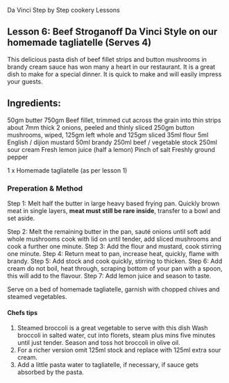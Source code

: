 Da Vinci Step by Step cookery Lessons

## Lesson 6: Beef Stroganoff Da Vinci Style on our homemade tagliatelle (Serves 4)

This delicious pasta dish of beef fillet strips and button mushrooms in brandy cream sauce has won many a heart in our restaurant. It is a great dish to make for a special dinner. It is quick to make and will easily impress your guests.

## Ingredients:
50gm butter
750gm Beef fillet, trimmed cut across the grain into thin strips about 7mm thick
2 onions, peeled and thinly sliced
250gm button mushrooms, wiped, 125gm left whole and 125gm sliced
35ml flour
5ml English / dijion mustard
50ml brandy
250ml beef / vegetable stock
250ml sour cream
Fresh lemon juice (half a lemon)
Pinch of salt
Freshly ground pepper

1 x Homemade tagliatelle (as per lesson 1)

### Preperation & Method

Step 1: Melt half the butter in large heavy based frying pan. Quickly brown meat in single layers, **meat must still be rare inside**, transfer to a bowl and set aside.

Step 2: Melt the remaining butter in the pan, sauté onions until soft add whole mushrooms cook with lid on until tender, add sliced mushrooms and cook a further one minute.
Step 3: Add the flour and mustard, cook stirring one minute.
Step 4: Return meat to pan, increase heat, quickly, flame with brandy.
Step 5: Add stock and cook quickly, stirring to thicken.
Step 6: Add cream do not boil, heat through, scraping bottom of your pan with a spoon, this will add to the flavour.
Step 7: Add lemon juice and season to taste.

Serve on a bed of homemade tagliatelle, garnish with chopped chives and steamed vegetables.

#### Chefs tips

1. Steamed broccoli is a great vegetable to serve with this dish
Wash broccoli in salted water, cut into florets, steam plus mins five minutes until just tender. Season and toss hot broccoli in olive oil.
2. For a richer version omit 125ml stock and replace with 125ml extra sour cream.
3. Add a little pasta water to tagliatelle, if necessary, if sauce gets absorbed by the pasta.